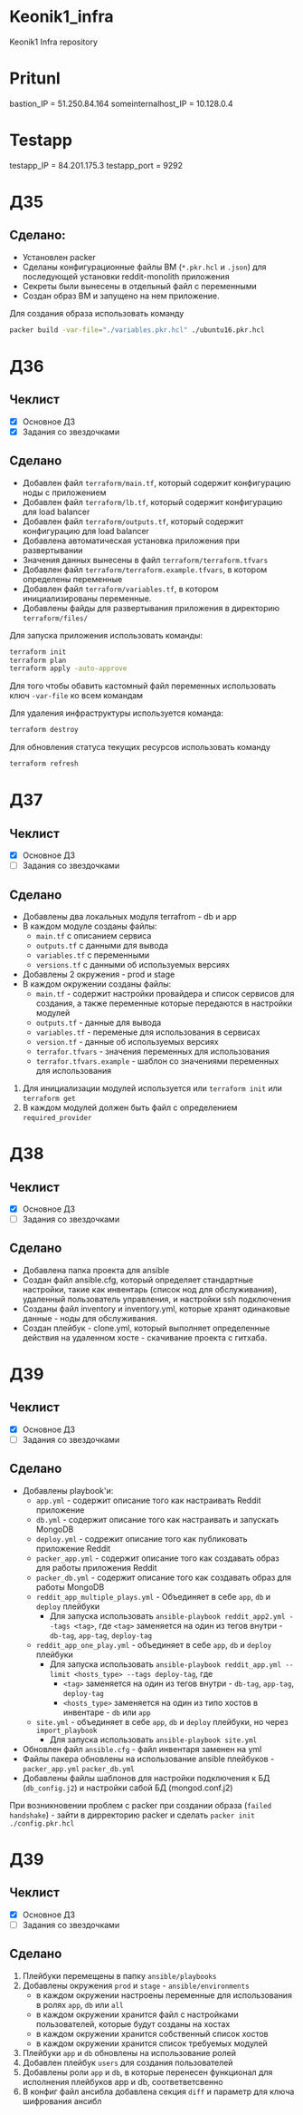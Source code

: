# Keonik1_infra
Keonik1 Infra repository

# Pritunl
bastion_IP = 51.250.84.164
someinternalhost_IP = 10.128.0.4

# Testapp
testapp_IP = 84.201.175.3
testapp_port = 9292


# ДЗ5 
## Сделано:
- Установлен packer
- Сделаны конфигурационные файлы ВМ (`*.pkr.hcl` и `.json`) для последующей установки reddit-monolith приложения
- Секреты были вынесены в отдельный файл с переменными
- Создан образ ВМ и запущено на нем приложение.

Для создания образа использовать команду
```bash
packer build -var-file="./variables.pkr.hcl" ./ubuntu16.pkr.hcl
```

# ДЗ6
## Чеклист
- [x] Основное ДЗ
- [x] Задания со звездочками

## Сделано
- Добавлен файл `terraform/main.tf`, который содержит конфигурацию ноды с приложением
- Добавлен файл `terraform/lb.tf`, который содержит конфигурацию для load balancer
- Добавлен файл `terraform/outputs.tf`, который содержит конфигурацию для load balancer
- Добавлена автоматическая установка приложения при развертывании
- Значения данных вынесены в файл `terraform/terraform.tfvars`
- Добавлен файл `terraform/terraform.example.tfvars`, в котором определены переменные
- Добавлен файл `terraform/variables.tf`, в котором инициализированы переменные.
- Добавлены файды для развертывания приложения в директорию `terraform/files/`

Для запуска приложения использовать команды:
```bash
terraform init
terraform plan
terraform apply -auto-approve
```
Для того чтобы обавить кастомный файл переменных использовать ключ `-var-file` ко всем командам

Для удаления инфраструктуры используется команда:
```bash
terraform destroy
```

Для обновления статуса текущих ресурсов использовать команду 
```bash
terraform refresh
```

# ДЗ7
## Чеклист
- [x] Основное ДЗ
- [ ] Задания со звездочками

## Сделано
- Добавлены два локальных модуля terrafrom - db и app
- В каждом модуле созданы файлы:
  - `main.tf` с описанием сервиса
  - `outputs.tf` с данными для вывода
  - `variables.tf` с переменными
  - `versions.tf` с данными об используемых версиях
- Добавлены 2 окружения - prod и stage
- В каждом окружении созданы файлы:
  - `main.tf` - содержит настройки провайдера и список сервисов для создания, а также переменные которые передаются в настройки модулей
  - `outputs.tf` - данные для вывода
  - `variables.tf` - переменые для использования в сервисах
  - `version.tf` - данные об используемых версиях
  - `terrafor.tfvars` - значения переменных для использования
  - `terrafor.tfvars.example` - шаблон со значениями переменных для использования

1. Для инициализации модулей используется или `terraform init` или `terraform get`
2. В каждом модулей должен быть файл с определением `required_provider`

# ДЗ8
## Чеклист
- [x] Основное ДЗ
- [ ] Задания со звездочками

## Сделано
- Добавлена папка проекта для ansible
- Создан файл ansible.cfg, который определяет стандартные настройки, такие как инвентарь (список нод для обслуживания), удаленный пользователь управления, и настройки ssh подключения
- Созданы файл inventory и inventory.yml, которые хранят одинаковые данные - ноды для обслуживания.
- Создан плейбук - clone.yml, который выполняет определенные действия на удаленном хосте - скачивание проекта с гитхаба.


# ДЗ9
## Чеклист
- [x] Основное ДЗ
- [ ] Задания со звездочками

## Сделано
- Добавлены playbook'и:
  - `app.yml` - содержит описание того как настраивать Reddit приложение
  - `db.yml` - содержит описание того как настраивать и запускать MongoDB
  - `deploy.yml` - содрежит описание того как публиковать приложение Reddit
  - `packer_app.yml` - содержит описание того как создавать образ для работы приложения Reddit
  - `packer_db.yml` - содержит описание того как создавать образ для работы MongoDB
  - `reddit_app_multiple_plays.yml` - Объединяет в себе `app`, `db` и `deploy` плейбуки
    - Для запуска использовать `ansible-playbook reddit_app2.yml --tags <tag>`, где `<tag>` заменяется на один из тегов внутри - `db-tag`, `app-tag`, `deploy-tag`
  - `reddit_app_one_play.yml` - объединяет в себе `app`, `db` и `deploy` плейбуки
    - Для запуска использовать `ansible-playbook reddit_app.yml --limit <hosts_type> --tags deploy-tag`, где 
      - `<tag>` заменяется на один из тегов внутри - `db-tag`, `app-tag`, `deploy-tag`
      - `<hosts_type>` заменяется на один из типо хостов в инвентаре - `db` или `app`
  - `site.yml` - объединяет в себе `app`, `db` и `deploy` плейбуки, но через `import_playbook`
    - Для запуска использовать `ansible-playbook site.yml`
- Обновлен файл `ansible.cfg` - файл инвентаря заменен на yml
- Файлы пакера обновлены на использование ansible плейбуков - `packer_app.yml` `packer_db.yml`
- Добавлены файлы шаблонов для настройки подключения к БД (`db_config.j2`) и настройки сабой БД (mongod.conf.j2)

При возникновении проблем с packer при создании образа (`failed handshake`) - зайти в дирректорию packer и сделать `packer init ./config.pkr.hcl`

# ДЗ9
## Чеклист
- [x] Основное ДЗ
- [ ] Задания со звездочками

## Сделано
1. Плейбуки перемещены в папку `ansible/playbooks`
2. Добавлены окружения `prod` и `stage` - `ansible/environments`
    - в каждом окружении настроены переменные для использования в ролях `app`, `db` или `all`
    - в каждом окружении хранится файл с настройками пользователей, которые будут созданы на хостах
    - в каждом окружении хранится собственный список хостов
    - в каждом окружении хранится список требуемых модулей
3. Плейбуки `app` и `db` обновлены на использование ролей
4. Добавлен плейбук `users` для создания пользователей
5. Добавлены роли `app` и `db`, в которые перенесен функционал для исполнения плейбуков app и db, соответветсвенно
6. В конфиг файл ансибла добавлена секция `diff` и параметр для ключа шифрования ансибл

